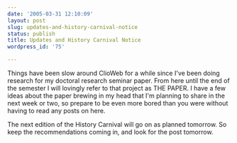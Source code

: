 ```yaml
---
date: '2005-03-31 12:10:09'
layout: post
slug: updates-and-history-carnival-notice
status: publish
title: Updates and History Carnival Notice
wordpress_id: '75'

---
```


Things have been slow around ClioWeb for a while since I've been doing research for my doctoral research seminar paper. From here until the end of the semester I will lovingly refer to that project as THE PAPER. I have a few ideas about the paper brewing in my head that I'm planning to share in the next week or two, so prepare to be even more bored than you were without having to read any posts on here.




The next edition of the History Carnival will go on as planned tomorrow. So keep the recommendations coming in, and look for the post tomorrow.
